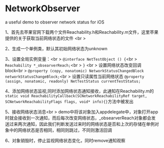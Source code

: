 # NetworkObserver
a useful demo to observer network status for iOS

1、首先去苹果官网下载两个文件Reachability.h和Reachability.m文件，这里苹果提供的关于获取当前网络状态的文件 <br \>

2、生成一个单例类，默认其初始网络状态为unknown

3、设置全局实例变量：<br \>
`@interface NetTestObject () {`<br \>
   `Reachability *_obsearverReach;`<br \>
`}` <br \>
设置网络状态改变回调block<br \>
`@property (copy, nonatomic) NetworkStatusChangedBlock networkStatusChangeBlock;`<br \>
设置只读属性当前网络状态
`@property (assign, nonatomic, readonly) NetTestStatus currentTestStatus;`

4、添加网络状态监视,同时添加网络状态通知接收，此通知在Reachability.m的`static void ReachabilityCallback(SCNetworkReachabilityRef target, SCNetworkReachabilityFlags flags, void* info){}`方法中被发出

5、接收网络状态消息<br \>
demo中将该对象加入appdelegate中，对象打开app时就会接收到一次通知，而后每次改变网络状态，_obsearverReach对象都会发送过来两次通知，因此我们判断发送过来时的网络状态是否和上次的存储在单例对象中的网络状态是否相同，相同则跳过，不同则激活回调

6、对象销毁时，停止监视网络状态变化，同时remove通知观察